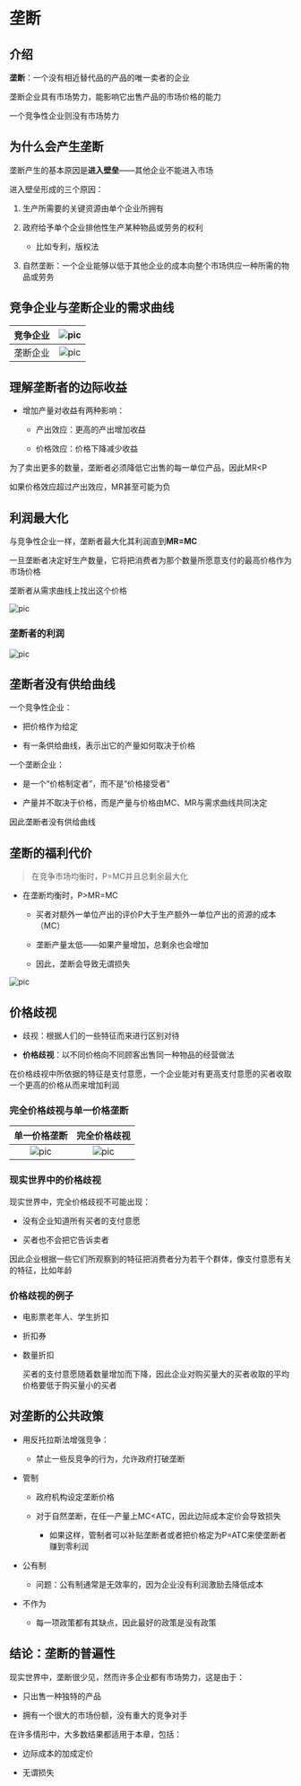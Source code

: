 # 垄断

## 介绍

**垄断**：一个没有相近替代品的产品的唯一卖者的企业

垄断企业具有市场势力，能影响它出售产品的市场价格的能力

一个竞争性企业则没有市场势力

## 为什么会产生垄断

垄断产生的基本原因是**进入壁垒**——其他企业不能进入市场

进入壁垒形成的三个原因：

1. 生产所需要的关键资源由单个企业所拥有

2. 政府给予单个企业排他性生产某种物品或劳务的权利

    - 比如专利，版权法

3. 自然垄断：一个企业能够以低于其他企业的成本向整个市场供应一种所需的物品或劳务

## 竞争企业与垄断企业的需求曲线

竞争企业|![pic](./img/%E7%AB%9E%E4%BA%89%E4%BC%81%E4%B8%9A%E7%9A%84%E9%9C%80%E6%B1%82%E6%9B%B2%E7%BA%BF.png)
:-:|:-:
垄断企业|![pic](./img/%E5%9E%84%E6%96%AD%E4%BC%81%E4%B8%9A%E7%9A%84%E9%9C%80%E6%B1%82%E6%9B%B2%E7%BA%BF.png)

## 理解垄断者的边际收益

- 增加产量对收益有两种影响：

  - 产出效应：更高的产出增加收益

  - 价格效应：价格下降减少收益

为了卖出更多的数量，垄断者必须降低它出售的每一单位产品，因此MR<P

如果价格效应超过产出效应，MR甚至可能为负

## 利润最大化

与竞争性企业一样，垄断者最大化其利润直到**MR=MC**

一旦垄断者决定好生产数量，它将把消费者为那个数量所愿意支付的最高价格作为市场价格

垄断者从需求曲线上找出这个价格

![pic](./img/%E5%9E%84%E6%96%AD%E8%80%85%E7%9A%84%E5%88%A9%E6%B6%A6%E6%9C%80%E5%A4%A7%E5%8C%96.png)

### 垄断者的利润

![pic](./img/%E5%9E%84%E6%96%AD%E8%80%85%E7%9A%84%E5%88%A9%E6%B6%A6.png)

## 垄断者没有供给曲线

一个竞争性企业：

- 把价格作为给定

- 有一条供给曲线，表示出它的产量如何取决于价格

一个垄断企业：

- 是一个“价格制定者”，而不是“价格接受者”

- 产量并不取决于价格，而是产量与价格由MC、MR与需求曲线共同决定

因此垄断者没有供给曲线

## 垄断的福利代价

>在竞争市场均衡时，P=MC并且总剩余最大化

- 在垄断均衡时，P>MR=MC

  - 买者对额外一单位产出的评价P大于生产额外一单位产出的资源的成本（MC）

  - 垄断产量太低——如果产量增加，总剩余也会增加

  - 因此，垄断会导致无谓损失

![pic](./img/%E5%9E%84%E6%96%AD%E7%9A%84%E6%97%A0%E8%B0%93%E6%8D%9F%E5%A4%B1.png)

## 价格歧视

- 歧视：根据人们的一些特征而来进行区别对待

- **价格歧视**：以不同价格向不同顾客出售同一种物品的经营做法

在价格歧视中所依据的特征是支付意愿，一个企业能对有更高支付意愿的买者收取一个更高的价格从而来增加利润

### 完全价格歧视与单一价格垄断

单一价格垄断|完全价格歧视
:-:|:-:
![pic](./img/%E5%8D%95%E4%B8%80%E4%BB%B7%E6%A0%BC%E5%9E%84%E6%96%AD.png)|![pic](./img/%E5%AE%8C%E5%85%A8%E4%BB%B7%E6%A0%BC%E6%AD%A7%E8%A7%86.png)

### 现实世界中的价格歧视

现实世界中，完全价格歧视不可能出现：

- 没有企业知道所有买者的支付意愿

- 买者也不会把它告诉卖者

因此企业根据一些它们所观察到的特征把消费者分为若干个群体，像支付意愿有关的特征，比如年龄

### 价格歧视的例子

- 电影票老年人、学生折扣

- 折扣券

- 数量折扣

  买者的支付意愿随着数量增加而下降，因此企业对购买量大的买者收取的平均价格要低于购买量小的买者

## 对垄断的公共政策

- 用反托拉斯法增强竞争：

  - 禁止一些反竞争的行为，允许政府打破垄断

- 管制

  - 政府机构设定垄断价格

  - 对于自然垄断，在任一产量上MC<ATC，因此边际成本定价会导致损失

    - 如果这样，管制者可以补贴垄断者或者把价格定为P=ATC来使垄断者赚到零利润

- 公有制

  - 问题：公有制通常是无效率的，因为企业没有利润激励去降低成本

- 不作为

  - 每一项政策都有其缺点，因此最好的政策是没有政策

## 结论：垄断的普遍性

现实世界中，垄断很少见，然而许多企业都有市场势力，这是由于：

- 只出售一种独特的产品

- 拥有一个很大的市场份额，没有重大的竞争对手

在许多情形中，大多数结果都适用于本章，包括：

- 边际成本的加成定价

- 无谓损失
